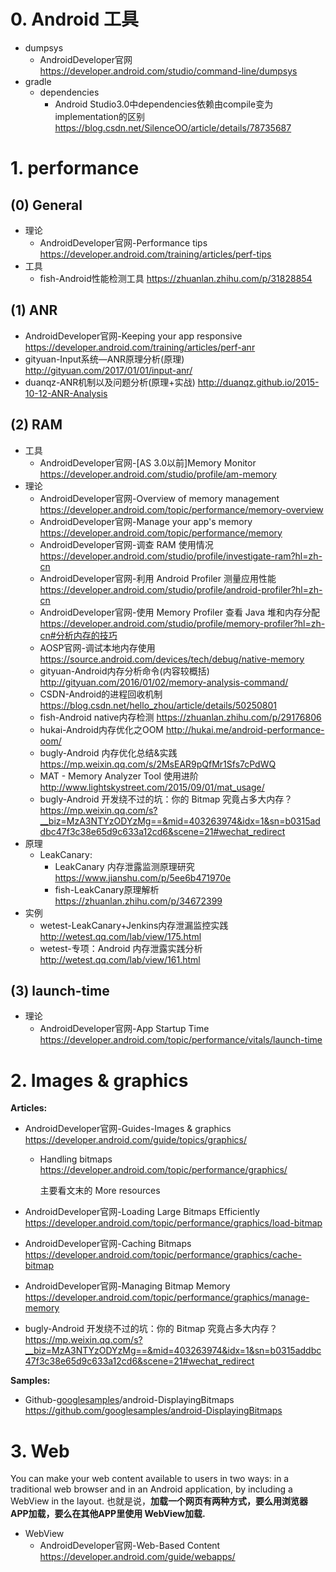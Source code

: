 # 0. Android 工具
- dumpsys   
   - AndroidDeveloper官网 https://developer.android.com/studio/command-line/dumpsys   
- gradle
   - dependencies
      - Android Studio3.0中dependencies依赖由compile变为implementation的区别 https://blog.csdn.net/SilenceOO/article/details/78735687

# 1. performance
## (0) General
- 理论
   - AndroidDeveloper官网-Performance tips https://developer.android.com/training/articles/perf-tips
- 工具
   - fish-Android性能检测工具 https://zhuanlan.zhihu.com/p/31828854

## (1) ANR
- AndroidDeveloper官网-Keeping your app responsive https://developer.android.com/training/articles/perf-anr
- gityuan-Input系统—ANR原理分析(原理) http://gityuan.com/2017/01/01/input-anr/
- duanqz-ANR机制以及问题分析(原理+实战) http://duanqz.github.io/2015-10-12-ANR-Analysis

## (2) RAM
- 工具
   - AndroidDeveloper官网-[AS 3.0以前]Memory Monitor https://developer.android.com/studio/profile/am-memory 
- 理论
   - AndroidDeveloper官网-Overview of memory management https://developer.android.com/topic/performance/memory-overview
   - AndroidDeveloper官网-Manage your app's memory https://developer.android.com/topic/performance/memory
   - AndroidDeveloper官网-调查 RAM 使用情况 https://developer.android.com/studio/profile/investigate-ram?hl=zh-cn
   - AndroidDeveloper官网-利用 Android Profiler 测量应用性能 https://developer.android.com/studio/profile/android-profiler?hl=zh-cn
   - AndroidDeveloper官网-使用 Memory Profiler 查看 Java 堆和内存分配 https://developer.android.com/studio/profile/memory-profiler?hl=zh-cn#分析内存的技巧
   - AOSP官网-调试本地内存使用 https://source.android.com/devices/tech/debug/native-memory
   - gityuan-Android内存分析命令(内容较概括) http://gityuan.com/2016/01/02/memory-analysis-command/
   - CSDN-Android的进程回收机制 https://blog.csdn.net/hello_zhou/article/details/50250801
   - fish-Android native内存检测 https://zhuanlan.zhihu.com/p/29176806
   - hukai-Android内存优化之OOM http://hukai.me/android-performance-oom/
   - bugly-Android 内存优化总结&实践 https://mp.weixin.qq.com/s/2MsEAR9pQfMr1Sfs7cPdWQ
   - MAT - Memory Analyzer Tool 使用进阶 http://www.lightskystreet.com/2015/09/01/mat_usage/
   - bugly-Android 开发绕不过的坑：你的 Bitmap 究竟占多大内存？ https://mp.weixin.qq.com/s?__biz=MzA3NTYzODYzMg==&mid=403263974&idx=1&sn=b0315addbc47f3c38e65d9c633a12cd6&scene=21#wechat_redirect
- 原理
   - LeakCanary:
      - LeakCanary 内存泄露监测原理研究 https://www.jianshu.com/p/5ee6b471970e
      - fish-LeakCanary原理解析 https://zhuanlan.zhihu.com/p/34672399
- 实例
   - wetest-LeakCanary+Jenkins内存泄漏监控实践 http://wetest.qq.com/lab/view/175.html
   - wetest-专项：Android 内存泄露实践分析 http://wetest.qq.com/lab/view/161.html

## (3) launch-time 
- 理论
   - AndroidDeveloper官网-App Startup Time https://developer.android.com/topic/performance/vitals/launch-time


# 2. Images & graphics

**Articles:**

- AndroidDeveloper官网-Guides-Images & graphics https://developer.android.com/guide/topics/graphics/
  - Handling bitmaps https://developer.android.com/topic/performance/graphics/

    主要看文末的 More resources

- AndroidDeveloper官网-Loading Large Bitmaps Efficiently https://developer.android.com/topic/performance/graphics/load-bitmap

- AndroidDeveloper官网-Caching Bitmaps https://developer.android.com/topic/performance/graphics/cache-bitmap

- AndroidDeveloper官网-Managing Bitmap Memory https://developer.android.com/topic/performance/graphics/manage-memory
- bugly-Android 开发绕不过的坑：你的 Bitmap 究竟占多大内存？ https://mp.weixin.qq.com/s?__biz=MzA3NTYzODYzMg==&mid=403263974&idx=1&sn=b0315addbc47f3c38e65d9c633a12cd6&scene=21#wechat_redirect

**Samples:**

- Github-[googlesamples](https://github.com/googlesamples)/android-DisplayingBitmaps  https://github.com/googlesamples/android-DisplayingBitmaps

# 3. Web
You can make your web content available to users in two ways: in a traditional web browser and in an Android application, by including a WebView in the layout. 也就是说，**加载一个网页有两种方式，要么用浏览器APP加载，要么在其他APP里使用 WebView加载.**
- WebView
   - AndroidDeveloper官网-Web-Based Content https://developer.android.com/guide/webapps/
